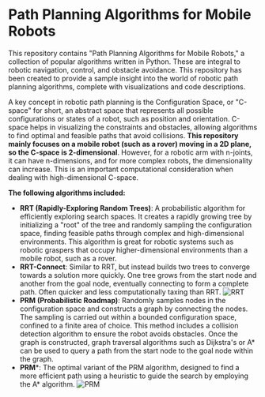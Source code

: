 # Path Planning Algorithms for Mobile Robots
This repository contains "Path Planning Algorithms for Mobile Robots," a collection of popular algorithms written in Python. These are integral to robotic navigation, control, and obstacle avoidance. This repository has been created to provide a sample insight into the world of robotic path planning algorithms, complete with visualizations and code descriptions.

 A key concept in robotic path planning is the Configuration Space, or "C-space" for short, an abstract space that represents all possible configurations or states of a robot, such as position and orientation. C-space helps in visualizing the constraints and obstacles, allowing algorithms to find optimal and feasible paths that avoid collisions. **This repository mainly focuses on a mobile robot (such as a rover) moving in a 2D plane, so the C-space is 2-dimensional**. However, for a robotic arm with n-joints, it can have n-dimensions, and for more complex robots, the dimensionality can increase. This is an important computational consideration when dealing with high-dimensional C-space.

**The following algorithms included:**
- **RRT (Rapidly-Exploring Random Trees)**: A probabilistic algorithm for efficiently exploring search spaces. It creates a rapidly growing tree by initializing a "root" of the tree and randomly sampling the configuration space, finding feasible paths through complex and high-dimensional environments. This algorithm is great for robotic systems such as robotic graspers that occupy higher-dimensional environments than a mobile robot, such as a rover.
- **RRT-Connect**: Similar to RRT, but instead builds two trees to converge towards a solution more quickly. One tree grows from the start node and another from the goal node, eventually connecting to form a complete path. Often quicker and less computationally taxing than RRT.
  ![RRT](https://github.com/mdsamirhussain/MobileRobot-PathPlanners/assets/115653635/00588ccc-748e-4197-bafb-5795a2858641)
- **PRM (Probabilistic Roadmap)**: Randomly samples nodes in the configuration space and constructs a graph by connecting the nodes. The sampling is carried out within a bounded configuration space, confined to a finite area of choice. This method includes a collision detection algorithm to ensure the robot avoids obstacles. Once the graph is constructed, graph traversal algorithms such as Dijkstra's or A* can be used to query a path from the start node to the goal node within the graph.
- **PRM***: The optimal variant of the PRM algorithm, designed to find a more efficient path using a heuristic to guide the search by employing the A* algorithm.
![PRM](https://github.com/mdsamirhussain/MobileRobot-PathPlanners/assets/115653635/d11bde43-8199-42b0-ac30-b4869a0a462c)
